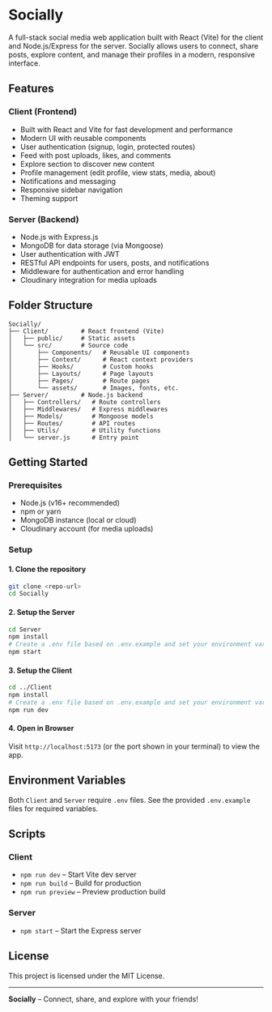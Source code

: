 # Socially

A full-stack social media web application built with React (Vite) for the client and Node.js/Express for the server. Socially allows users to connect, share posts, explore content, and manage their profiles in a modern, responsive interface.

## Features

### Client (Frontend)

- Built with React and Vite for fast development and performance
- Modern UI with reusable components
- User authentication (signup, login, protected routes)
- Feed with post uploads, likes, and comments
- Explore section to discover new content
- Profile management (edit profile, view stats, media, about)
- Notifications and messaging
- Responsive sidebar navigation
- Theming support

### Server (Backend)

- Node.js with Express.js
- MongoDB for data storage (via Mongoose)
- User authentication with JWT
- RESTful API endpoints for users, posts, and notifications
- Middleware for authentication and error handling
- Cloudinary integration for media uploads

## Folder Structure

```
Socially/
├── Client/         # React frontend (Vite)
│   ├── public/     # Static assets
│   └── src/        # Source code
│       ├── Components/   # Reusable UI components
│       ├── Context/      # React context providers
│       ├── Hooks/        # Custom hooks
│       ├── Layouts/      # Page layouts
│       ├── Pages/        # Route pages
│       └── assets/       # Images, fonts, etc.
├── Server/         # Node.js backend
│   ├── Controllers/   # Route controllers
│   ├── Middlewares/   # Express middlewares
│   ├── Models/        # Mongoose models
│   ├── Routes/        # API routes
│   ├── Utils/         # Utility functions
│   └── server.js      # Entry point
```

## Getting Started

### Prerequisites

- Node.js (v16+ recommended)
- npm or yarn
- MongoDB instance (local or cloud)
- Cloudinary account (for media uploads)

### Setup

#### 1. Clone the repository

```sh
git clone <repo-url>
cd Socially
```

#### 2. Setup the Server

```sh
cd Server
npm install
# Create a .env file based on .env.example and set your environment variables
npm start
```

#### 3. Setup the Client

```sh
cd ../Client
npm install
# Create a .env file based on .env.example and set your environment variables
npm run dev
```

#### 4. Open in Browser

Visit `http://localhost:5173` (or the port shown in your terminal) to view the app.

## Environment Variables

Both `Client` and `Server` require `.env` files. See the provided `.env.example` files for required variables.

## Scripts

### Client

- `npm run dev` – Start Vite dev server
- `npm run build` – Build for production
- `npm run preview` – Preview production build

### Server

- `npm start` – Start the Express server

## License

This project is licensed under the MIT License.

---

**Socially** – Connect, share, and explore with your friends!
